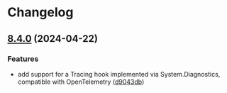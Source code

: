 # Changelog

## [8.4.0](https://github.com/launchdarkly/dotnet-server-sdk/compare/8.3.0...8.4.0) (2024-04-22)


### Features

* add support for a Tracing hook implemented via System.Diagnostics, compatible with OpenTelemetry ([d9043db](https://github.com/launchdarkly/dotnet-server-sdk/commit/d9043dbd9b0b5d962843b14607cbe6c7a5d48e06))
